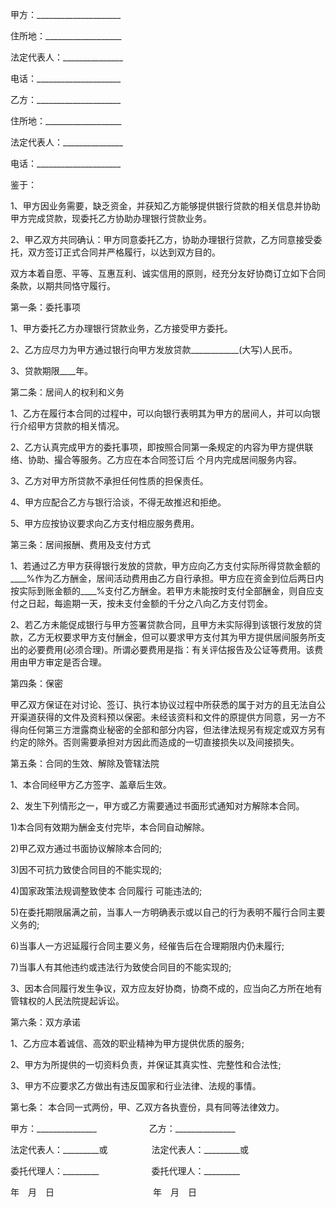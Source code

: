
 


甲方：_____________________


住所地：___________________


法定代表人：_______________


电话：_____________________


乙方：_____________________


住所地：___________________


法定代表人：_______________


电话：_____________________


鉴于：


1、甲方因业务需要，缺乏资金，并获知乙方能够提供银行贷款的相关信息并协助甲方完成贷款，现委托乙方协助办理银行贷款业务。


2、甲乙双方共同确认：甲方同意委托乙方，协助办理银行贷款，乙方同意接受委托，双方签订正式合同并严格履行，以达到双方目的。


双方本着自愿、平等、互惠互利、诚实信用的原则，经充分友好协商订立如下合同条款，以期共同恪守履行。


第一条：委托事项


1、甲方委托乙方办理银行贷款业务，乙方接受甲方委托。


2、乙方应尽力为甲方通过银行向甲方发放贷款____________(大写)人民币。


3、贷款期限____年。


第二条：居间人的权利和义务


1、乙方在履行本合同的过程中，可以向银行表明其为甲方的居间人，并可以向银行介绍甲方贷款的相关情况。


2、乙方认真完成甲方的委托事项，即按照合同第一条规定的内容为甲方提供联络、协助、撮合等服务。乙方应在本合同签订后 个月内完成居间服务内容。


3、乙方对甲方所贷款不承担任何性质的担保责任。


4、甲方应配合乙方与银行洽谈，不得无故推迟和拒绝。


5、甲方应按协议要求向乙方支付相应服务费用。


第三条：居间报酬、费用及支付方式


1、若通过乙方甲方获得银行发放的贷款，甲方应向乙方支付实际所得贷款金额的____%作为乙方酬金，居间活动费用由乙方自行承担。甲方应在资金到位后两日内按实际到账金额的____%支付乙方酬金。若甲方未能按时支付全部酬金，则自应支付之日起，每逾期一天，按未支付金额的千分之八向乙方支付罚金。


2、若乙方未能促成银行与甲方签署贷款合同，且甲方未实际得到该银行发放的贷款，乙方无权要求甲方支付酬金，但可以要求甲方支付其为甲方提供居间服务所支出的必要费用(必须合理)。所谓必要费用是指：有关评估报告及公证等费用。该费用由甲方审定是否合理。


第四条：保密


甲乙双方保证在对讨论、签订、执行本协议过程中所获悉的属于对方的且无法自公开渠道获得的文件及资料预以保密。未经该资料和文件的原提供方同意，另一方不得向任何第三方泄露商业秘密的全部和部分内容，但法律法规另有规定或双方另有约定的除外。否则需要承担对方因此而造成的一切直接损失以及间接损失。


第五条：合同的生效、解除及管辖法院


1、本合同经甲方乙方签字、盖章后生效。


2、发生下列情形之一，甲方或乙方需要通过书面形式通知对方解除本合同。


1)本合同有效期为酬金支付完毕，本合同自动解除。


2)甲乙双方通过书面协议解除本合同的;


3)因不可抗力致使合同目的不能实现的;


4)国家政策法规调整致使本
合同履行
可能违法的;


5)在委托期限届满之前，当事人一方明确表示或以自己的行为表明不履行合同主要义务的;


6)当事人一方迟延履行合同主要义务，经催告后在合理期限内仍未履行;


7)当事人有其他违约或违法行为致使合同目的不能实现的;


3、因本合同履行发生争议，双方应友好协商，协商不成的，应当向乙方所在地有管辖权的人民法院提起诉讼。


第六条：双方承诺


1、乙方应本着诚信、高效的职业精神为甲方提供优质的服务;


2、甲方为所提供的一切资料负责，并保证其真实性、完整性和合法性;


3、甲方不应要求乙方做出有违反国家和行业法律、法规的事情。


第七条： 本合同一式两份，甲、乙双方各执壹份，具有同等法律效力。


甲方：_______________　　　　　　乙方：_______________


法定代表人：_________或　　　　　法定代表人：_________或


委托代理人：_________　　　　　　委托代理人：_________


年　月　日　　　　　　　 　　　　年　月　日
 


 

 
 
 
 
 
  


  
 

  


  


  
 
 
 
 

